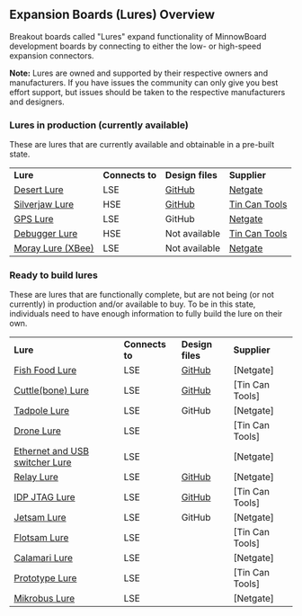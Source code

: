 ## Expansion Boards (Lures) Overview

Breakout boards called "Lures" expand functionality of MinnowBoard development boards 
by connecting to either the low- or high-speed expansion connectors. 

**Note:** Lures are owned and supported by their respective owners and manufacturers. 
If you have issues the community can only give you best effort support, but 
issues should be taken to the respective manufacturers and designers.

### Lures in production (currently available)

These are lures that are currently available and obtainable in a pre-built state.

| |  |  |  |
|----|----|----|----|
|**Lure**    | **Connects to** | **Design files** | **Supplier** | 
| [Desert Lure](desert-lure) |  LSE  |  [GitHub](https://github.com/MinnowBoard-org/design-files/tree/master/expansion-boards-lures/desert-lure)  |  [Netgate](https://store.netgate.com/Lures/Desert.aspx)  |
| [Silverjaw Lure](silverjaw-lure) |  HSE  |  [GitHub](https://github.com/MinnowBoard-org/design-files/tree/master/expansion-boards-lures/silverjaw-lure) |  [Tin Can Tools](http://www.tincantools.com/MinowBoard_Max_Add-ons/Silverjaw_Lure.html)  |
| [GPS Lure](gps-lure) |  LSE  |  GitHub  |  [Netgate](https://store.netgate.com/Lures/GPS.aspx)  |
| [Debugger Lure](debugger-lure) |  HSE  |  Not available |  [Tin Can Tools](http://www.tincantools.com/Debugger-Lure.html)  |
| [Moray Lure (XBee)](moray-lure) |  LSE  |  Not available  |  [Netgate](https://store.netgate.com/Lures/Moray.aspx)  |


### Ready to build lures

These are lures that are functionally complete, but are not being (or not 
currently) in production and/or available to buy. To be in this state, individuals 
need to have enough information to fully build the lure on their own.

| |  |  |  |
|----|----|----|----|
|**Lure**    | **Connects to** | **Design files** | **Supplier** | 
| [Fish Food Lure](fish-food-lure) |  LSE  |  [GitHub]()  |  [Netgate]  |
| [Cuttle(bone) Lure](cuttlebone-lure) |  LSE  |  [GitHub]() |  [Tin Can Tools]  |
| [Tadpole Lure](tadpole-lure)  |  LSE  |  GitHub  |  [Netgate]  |
| [Drone Lure](drone-lure) |  LSE  |   |  [Tin Can Tools]  |
| [Ethernet and USB switcher Lure](ethernet-usb-switcher-lure) |  LSE  |    |  [Netgate]  |
| [Relay Lure](relay-lure) |  LSE  |  [GitHub]()  |  [Netgate]  |
| [IDP JTAG Lure](idp-jtag-lure) |  LSE  |  [GitHub]() |  [Tin Can Tools]  |
| [Jetsam Lure](jetsam-lure)  |  LSE  |  GitHub  |  [Netgate]  |
| [Flotsam Lure](flotsam-lure) |  LSE  |   |  [Tin Can Tools]  |
| [Calamari Lure](calamari-lure) |  LSE  |    |  [Netgate]  |
| [Prototype Lure](prototype-lure) |  LSE  |   |  [Tin Can Tools]  |
| [Mikrobus Lure](mikrobus-lure) |  LSE  |    |  [Netgate]  |
